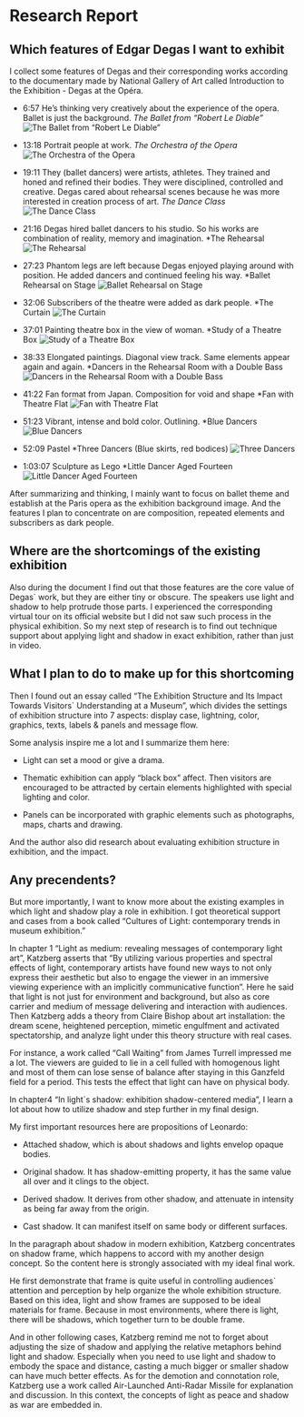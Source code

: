 # Research Report

## Which features of Edgar Degas I want to exhibit

I collect some features of Degas and their corresponding works according to the documentary made by National Gallery of Art called Introduction to the Exhibition - Degas at the Opéra.

- 6:57 He’s thinking very creatively about the experience of the opera. Ballet is just the background. 
*The Ballet from “Robert Le Diable”*
![The Ballet from “Robert Le Diable”](The_Ballet_from_“Robert_Le_Diable”.jpg)

- 13:18 Portrait people at work.
*The Orchestra of the Opera*
![The Orchestra of the Opera](The_Orchestra_of_the_Opera.jpg)

- 19:11 They (ballet dancers) were artists, athletes. They trained and honed and refined their bodies. They were disciplined, controlled and creative. Degas cared about rehearsal scenes because he was more interested in creation process of art.
*The Dance Class*
![The Dance Class](The_Dance_Class.jpg)

- 21:16 Degas hired ballet dancers to his studio. So his works are combination of reality, memory and imagination. 
*The Rehearsal
![The Rehearsal](The_Rehearsal.jpg)

- 27:23 Phantom legs are left because Degas enjoyed playing around with position. He added dancers and continued feeling his way.
*Ballet Rehearsal on Stage
![Ballet Rehearsal on Stage](Ballet_Rehearsal_on_Stage.jpg)

- 32:06 Subscribers of the theatre were added as dark people. 
*The Curtain
![The Curtain](The_Curtain.jpg)

- 37:01 Painting theatre box in the view of woman.
*Study of a Theatre Box
![Study of a Theatre Box](Study_of_a_Theatre_Box.jpg)

- 38:33 Elongated paintings. Diagonal view track. Same elements appear again and again.
*Dancers in the Rehearsal Room with a Double Bass
![Dancers in the Rehearsal Room with a Double Bass](Dancers_in_the_Rehearsal_Room_with_a_Double_Bass.jpg)

- 41:22 Fan format from Japan. Composition for void and shape
*Fan with Theatre Flat
![Fan with Theatre Flat](Fan_with_Theatre_Flat.jpg)

- 51:23 Vibrant, intense and bold color. Outlining.
*Blue Dancers
![Blue Dancers](Blue_Dancers.jpg)

- 52:09 Pastel
*Three Dancers (Blue skirts, red bodices)
![Three Dancers](Three_Dancers.jpg)

- 1:03:07 Sculpture as Lego
*Little Dancer Aged Fourteen
![Little Dancer Aged Fourteen](Little_Dancer_Aged_Fourteen.jpg)

After summarizing and thinking, I mainly want to focus on ballet theme and establish at the Paris opera as the exhibition background image. And the features I plan to concentrate on are composition, repeated elements and subscribers as dark people. 

## Where are the shortcomings of the existing exhibition

Also during the document I find out that those features are the core value of Degas` work, but they are either tiny or obscure. The speakers use light and shadow to help protrude those parts. I experienced the corresponding virtual tour on its official website but I did not saw such process in the physical exhibition. So my next step of research is to find out technique support about applying light and shadow in exact exhibition, rather than just in video.

## What I plan to do to make up for this shortcoming

Then I found out an essay called “The Exhibition Structure and Its Impact Towards Visitors` Understanding at a Museum”, which divides the settings of exhibition structure into 7 aspects: display case, lightning, color, graphics, texts, labels & panels and message flow. 

Some analysis inspire me a lot and I summarize them here:

- Light can set a mood or give a drama.

- Thematic exhibition can apply “black box” affect. Then visitors are encouraged to be attracted by certain elements highlighted with special lighting and color.

- Panels can be incorporated with graphic elements such as photographs, maps, charts and drawing. 

And the author also did research about evaluating exhibition structure in exhibition, and the impact.

## Any precendents?

But more importantly, I want to know more about the existing examples in which light and shadow  play a role in exhibition. I got theoretical support and cases from a book called “Cultures of Light: contemporary trends in museum exhibition.”

In chapter 1 “Light as medium: revealing messages of contemporary light art”, Katzberg asserts that “By utilizing various properties and spectral effects of light, contemporary artists have found new ways to not only express their aesthetic but also to engage the viewer in an immersive viewing experience with an implicitly communicative function”. Here he said that light is not just for environment and background, but also as core carrier and medium of message delivering and interaction with audiences. Then Katzberg adds a theory from Claire Bishop about art installation: the dream scene, heightened perception, mimetic engulfment and activated spectatorship, and analyze light under this theory structure with real cases.

For instance, a work called “Call Waiting” from James Turrell impressed me a lot. The viewers are guided to lie in a cell fulled with homogenous light and most of them can lose sense of balance after staying in this Ganzfeld field for a period. This tests the effect that light can have on physical body.

In chapter4 “In light`s shadow: exhibition shadow-centered media”, I learn a lot about how to utilize shadow and step further in my final design. 

My first important resources here are propositions of Leonardo:

- Attached shadow, which is about shadows and lights envelop opaque bodies.

- Original shadow. It has shadow-emitting property, it has the same value all over and it clings to the object.

- Derived shadow. It derives from other shadow, and attenuate in intensity as being far away from  the origin. 

- Cast shadow. It can manifest itself on same body or different surfaces.

In the paragraph about shadow in modern exhibition, Katzberg concentrates on shadow frame, which happens to accord with my another design concept. So the content here is strongly associated with my ideal final work. 

He first demonstrate that frame is quite useful in controlling audiences` attention and perception by help organize the whole exhibition structure. Based on this idea, light and show frames are supposed to be ideal materials for frame. Because in most environments, where there is light, there will be shadows, which together turn to be double frame.

And in other following cases, Katzberg remind me not to forget about adjusting the size of shadow and applying the relative metaphors behind light and shadow. Especially when you need to use light and shadow to embody the space and distance, casting a much bigger or smaller shadow can have much better effects. As for the demotion and connotation role, Katzberg use a work called Air-Launched Anti-Radar Missile for explanation and discussion. In this context, the concepts of light as peace and shadow as war are embedded in. 
